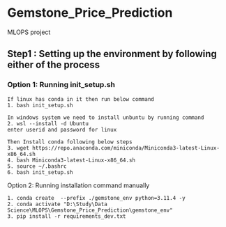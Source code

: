 # Gemstone_Price_Prediction
MLOPS project

## Step1 : Setting up the environment by following either of the process

### Option 1: Running init_setup.sh

```
If linux has conda in it then run below command 
1. bash init_setup.sh

In windows system we need to install unbuntu by running command  
2. wsl --install -d Ubuntu
enter userid and password for linux

Then Install conda following below steps
3. wget https://repo.anaconda.com/miniconda/Miniconda3-latest-Linux-x86_64.sh
4. bash Miniconda3-latest-Linux-x86_64.sh
5. source ~/.bashrc
6. bash init_setup.sh
```

Option 2: Running installation command manually
```
1. conda create  --prefix ./gemstone_env python=3.11.4 -y
2. conda activate "D:\Study\Data Science\MLOPS\Gemstone_Price_Prediction\gemstone_env"  
3. pip install -r requirements_dev.txt
```